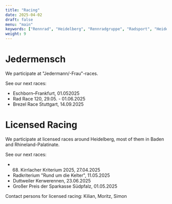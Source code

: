 ```yaml
---
title: "Racing"
date: 2025-04-02
draft: false
menu: "main"
keywords: ["Rennrad", "Heidelberg", "Rennradgruppe", "Radsport", "Heidelberg Radfahren", "RSV", "RTF", "bike", "cycling", "Routen"]
weight: 9
---
```


# Jedermensch 

We participate at "Jedermann/-Frau"-races. 

See our next races:
- Eschborn–Frankfurt, 01.052025
- Rad Race 120, 29.05. - 01.06.2025
- Brezel Race Stuttgart, 14.09.2025


# Licensed Racing

We participate at licensed races around Heidelberg, most of them in Baden and Rhineland-Palatinate.

See our next races:
- 68. Kirrlacher Kriterium 2025, 27.04.2025
- Radkriterium "Rund um die Kelter", 11.05.2025
- Duttweiler Kerwerennen, 23.06.2025
- Großer Preis der Sparkasse Südpfalz, 01.05.2025

Contact persons for licensed racing: Kilian, Moritz, Simon

